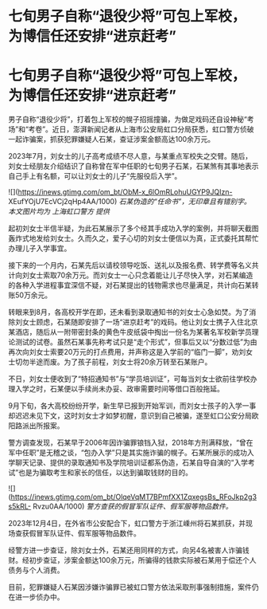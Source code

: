 # 七旬男子自称“退役少将”可包上军校，为博信任还安排“进京赶考”

# 七旬男子自称“退役少将”可包上军校，为博信任还安排“进京赶考”

男子自称“退役少将”，打着包上军校的幌子招摇撞骗，为做足戏码还自设神秘“考场”和“考卷”。近日，澎湃新闻记者从上海市公安局虹口分局获悉，虹口警方侦破一起诈骗案，抓获犯罪嫌疑人石某，查证涉案金额高达100余万元。

2023年7月，刘女士的儿子高考成绩不尽人意，与某重点军校失之交臂。随后，刘女士经朋友介绍结识了自称曾在军中任职的七旬男子石某，石某煞有其事地表示自己手上有名额，可以让刘女士的儿子“先服役后入学”。

![](https://inews.gtimg.com/om_bt/ObM-x_6lOmRLohuUGYP9JQIzn-
XEufYOjU7EcVCj2qHp4AA/1000) _石某伪造的“任命书”，无印章且有错别字。 本文图片均为 上海虹口警方 提供_

起初刘女士半信半疑，为此石某展示了多个经其手成功入学的案例，并将聊天截图轰炸式地发给刘女士。久而久之，爱子心切的刘女士便信以为真，正式委托其帮忙办理儿子入学事宜。

接下来的一个月内，石某先后以请校领导吃饭、送礼以及报名费、转学费等名义共计向刘女士索取70余万元。而刘女士一心只念着能让儿子尽快入学，对石某编造的各种入学进程事宜深信不疑，对石某提出的钱物需求也尽量满足，共计向石某转账50万余元。

转眼来到8月，各高校开学在即，还未看到录取通知书的刘女士心急如焚。为了消除刘女士顾虑，石某随即安排了一场“进京赶考”的戏码。他让刘女士携子入住北京某酒店，随后从一附带密封条的黄色牛皮纸袋中掏出一份名为某著名军校新学员理论测试的试卷。虽然石某事先称考试只是“走个形式”，但事后又以“分数过低”为由再次向刘女士索要20万元的打点费用，并声称这是入学前的“临门一脚”，劝刘女士切勿半途而废。为了孩子前程，刘女士将20余万转至石某账户。

不日，刘女士便收到了“特招通知书”与“学员培训证”，可每当刘女士欲前往学校办理入学之时，石某便以手续尚未办妥、政审需要时间等借口百般拖延。

9月下旬，各大高校纷纷开学，新生早已报到开始军训，而刘女士孩子的入学一事却迟迟未见下文，这时刘女士才如梦初醒，意识到自己被骗，遂至虹口公安分局欧阳路派出所报案。

警方调查发现，石某早于2006年因诈骗罪锒铛入狱，2018年方刑满释放，“曾在军中任职”是无稽之谈，“包办入学”只是其实施诈骗的幌子。石某所展示的成功入学聊天记录、提供的录取通知书及学院培训证都系伪造，石某自导自演的“入学考试”也是为骗取考生和家长的信任，以达到骗取钱财的目的。

![](https://inews.gtimg.com/om_bt/OlqeVqMT7BPmfXX1ZqxegsBs_RFoJkp2g3s5kRL-
Rvzu0AA/1000) _警方查获的假冒军队证件、假军服等物品数件。_

2023年12月4日，在外省市公安配合下，虹口警方于浙江嵊州将石某抓获，并现场查获假冒军队证件、假军服等物品数件。

经警方进一步查证，除刘女士外，石某还用同样的方式，向另4名被害人诈骗钱财。经初步查证，涉案金额达100余万元，所骗得的钱款实际被石某用于偿还个人债务与个人消费。

目前，犯罪嫌疑人石某因涉嫌诈骗罪已被虹口警方依法采取刑事强制措施，案件仍在进一步侦办中。

